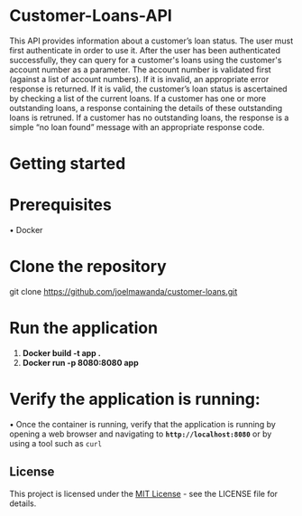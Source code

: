 # Customer-Loans-API
This API provides information about a customer’s loan status. The user must first authenticate in order to use it. After the user has been authenticated successfully, they can query for a customer's loans using the customer's account number as a parameter. The account number is validated first (against a list of account numbers).
If it is invalid, an appropriate error response is returned. If it is valid, the customer’s loan status is ascertained by checking a list of the current loans.
If a customer has one or more outstanding loans, a response containing the details of these outstanding loans is retruned. If a customer has no outstanding loans, the response is a simple “no loan found” message with an appropriate response code.

# Getting started
# Prerequisites
  •	Docker
# Clone the repository
git clone https://github.com/joelmawanda/customer-loans.git
# Run the application
  1. **Docker build -t app .**
  2. **Docker run -p 8080:8080 app**
# Verify the application is running:
  •  Once the container is running, verify that the application is running by 
    opening a web browser and navigating to **`http://localhost:8080`** or by 
    using a tool such as `curl`

## License
This project is licensed under the [MIT License](LICENSE) - see the LICENSE file for details.





